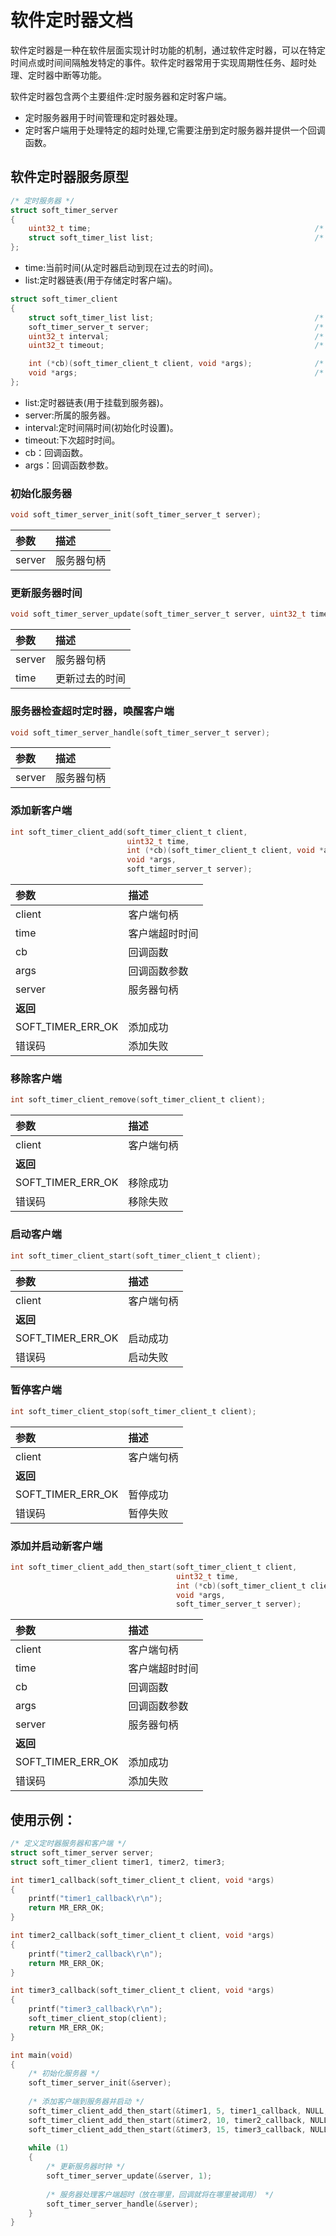# 软件定时器文档

软件定时器是一种在软件层面实现计时功能的机制，通过软件定时器，可以在特定时间点或时间间隔触发特定的事件。软件定时器常用于实现周期性任务、超时处理、定时器中断等功能。

软件定时器包含两个主要组件:定时服务器和定时客户端。

- 定时服务器用于时间管理和定时器处理。
- 定时客户端用于处理特定的超时处理,它需要注册到定时服务器并提供一个回调函数。

## 软件定时器服务原型

```c
/* 定时服务器 */
struct soft_timer_server
{
    uint32_t time;                                                  /* 当前时间 */
    struct soft_timer_list list;                                    /* 定时器链表 */
};
```

- time:当前时间(从定时器启动到现在过去的时间)。
- list:定时器链表(用于存储定时客户端)。

```c
struct soft_timer_client
{
    struct soft_timer_list list;                                    /* 定时器链表 */
    soft_timer_server_t server;                                     /* 所属的服务器 */
    uint32_t interval;                                              /* 定时间隔时间 */
    uint32_t timeout;                                               /* 下次超时时间 */

    int (*cb)(soft_timer_client_t client, void *args);              /* 超时回调函数 */
    void *args;                                                     /* 超时回调函数参数 */        
};
```

- list:定时器链表(用于挂载到服务器)。
- server:所属的服务器。
- interval:定时间隔时间(初始化时设置)。
- timeout:下次超时时间。
- cb：回调函数。
- args：回调函数参数。

### 初始化服务器

```c
void soft_timer_server_init(soft_timer_server_t server);
```

| 参数           | 描述                 |
|:-------------|:-------------------|
| server       | 服务器句柄              |

### 更新服务器时间

```c
void soft_timer_server_update(soft_timer_server_t server, uint32_t time);
```

| 参数     | 描述      |
|:-------|:--------|
| server | 服务器句柄   |
| time   | 更新过去的时间 |

### 服务器检查超时定时器，唤醒客户端

```c
void soft_timer_server_handle(soft_timer_server_t server);
```

| 参数     | 描述    |
|:-------|:------|
| server | 服务器句柄 |

### 添加新客户端

```c
int soft_timer_client_add(soft_timer_client_t client,
                          uint32_t time,
                          int (*cb)(soft_timer_client_t client, void *args),
                          void *args,
                          soft_timer_server_t server);
```

| 参数                | 描述      |
|:------------------|:--------|
| client            | 客户端句柄   |
| time              | 客户端超时时间 |
| cb                | 回调函数    |
| args              | 回调函数参数  |
| server            | 服务器句柄   |
| **返回**            |         |
| SOFT_TIMER_ERR_OK | 添加成功    |
| 错误码               | 添加失败    |

### 移除客户端

```c
int soft_timer_client_remove(soft_timer_client_t client);
```

| 参数                  | 描述      |
|:--------------------|:--------|
| client              | 客户端句柄   |
| **返回**              |         |
| SOFT_TIMER_ERR_OK   | 移除成功    |
| 错误码                 | 移除失败    |

### 启动客户端

```c
int soft_timer_client_start(soft_timer_client_t client);
```

| 参数                  | 描述      |
|:--------------------|:--------|
| client              | 客户端句柄   |
| **返回**              |         |
| SOFT_TIMER_ERR_OK   | 启动成功    |
| 错误码                 | 启动失败    |

### 暂停客户端

```c
int soft_timer_client_stop(soft_timer_client_t client);
```

| 参数                  | 描述      |
|:--------------------|:--------|
| client              | 客户端句柄   |
| **返回**              |         |
| SOFT_TIMER_ERR_OK   | 暂停成功    |
| 错误码                 | 暂停失败    |

### 添加并启动新客户端

```c
int soft_timer_client_add_then_start(soft_timer_client_t client,
                                     uint32_t time,
                                     int (*cb)(soft_timer_client_t client, void *args),
                                     void *args,
                                     soft_timer_server_t server);
```

| 参数                | 描述      |
|:------------------|:--------|
| client            | 客户端句柄   |
| time              | 客户端超时时间 |
| cb                | 回调函数    |
| args              | 回调函数参数  |
| server            | 服务器句柄   |
| **返回**            |         |
| SOFT_TIMER_ERR_OK | 添加成功    |
| 错误码               | 添加失败    |

## 使用示例：

```c
/* 定义定时器服务器和客户端 */
struct soft_timer_server server;
struct soft_timer_client timer1, timer2, timer3;

int timer1_callback(soft_timer_client_t client, void *args)
{
    printf("timer1_callback\r\n");
    return MR_ERR_OK;
}

int timer2_callback(soft_timer_client_t client, void *args)
{
    printf("timer2_callback\r\n");
    return MR_ERR_OK;
}

int timer3_callback(soft_timer_client_t client, void *args)
{
    printf("timer3_callback\r\n");
    soft_timer_client_stop(client);
    return MR_ERR_OK;
}

int main(void)
{
    /* 初始化服务器 */
    soft_timer_server_init(&server);
    
    /* 添加客户端到服务器并启动 */
    soft_timer_client_add_then_start(&timer1, 5, timer1_callback, NULL, &server);
    soft_timer_client_add_then_start(&timer2, 10, timer2_callback, NULL, &server);
    soft_timer_client_add_then_start(&timer3, 15, timer3_callback, NULL, &server);
        
    while (1)
    {
        /* 更新服务器时钟 */
        soft_timer_server_update(&server, 1);
        
        /* 服务器处理客户端超时（放在哪里，回调就将在哪里被调用） */
        soft_timer_server_handle(&server);
    }
}
```